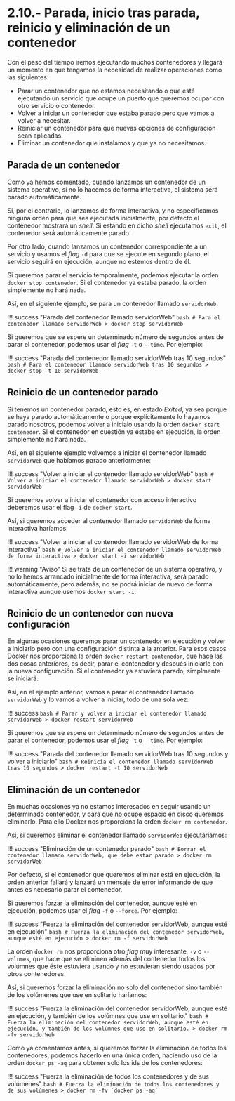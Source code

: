 # 2.10.- Parada, inicio tras parada, reinicio y eliminación de un contenedor

Con el paso del tiempo iremos ejecutando muchos contenedores y llegará un momento en que tengamos la necesidad de realizar operaciones como las siguientes:

- Parar un contenedor que no estamos necesitando o que esté ejecutando un servicio que ocupe un puerto que queremos ocupar con otro servicio o contenedor.
- Volver a iniciar un contenedor que estaba parado pero que vamos a volver a necesitar.
- Reiniciar un contenedor para que nuevas opciones de configuración sean aplicadas.
- Eliminar un contenedor que instalamos y que ya no necesitamos.

## Parada de un contenedor

Como ya hemos comentado, cuando lanzamos un contenedor de un sistema operativo, si no lo hacemos de forma interactiva, el sistema será parado automáticamente.

Si, por el contrario, lo lanzamos de forma interactiva, y no especificamos ninguna orden para que sea ejecutada inicialmente, por defecto el contenedor mostrará un *shell*. Si estando en dicho *shell* ejecutamos `exit`, el contenedor será automáticamente parado.

Por otro lado, cuando lanzamos un contenedor correspondiente a un servicio y usamos el *flag* `-d` para que se ejecute en segundo plano, el servicio seguirá en ejecución, aunque no estemos dentro de él.

Si queremos parar el servicio temporalmente, podemos ejecutar la orden `docker stop contenedor`. Si el contenedor ya estaba parado, la orden simplemente no hará nada.

Así, en el siguiente ejemplo, se para un contenedor llamado `servidorWeb`:

!!! success "Parada del contenedor llamado servidorWeb"
    ```bash
    # Para el contenedor llamado servidorWeb
    > docker stop servidorWeb
    ```

Si queremos que se espere un determinado número de segundos antes de parar el contenedor, podemos usar el *flag* `-t` o `--time`. Por ejemplo:

!!! success "Parada del contenedor llamado servidorWeb tras 10 segundos"
    ```bash
    # Para el contenedor llamado servidorWeb tras 10 segundos
    > docker stop -t 10 servidorWeb
    ```

## Reinicio de un contenedor parado

Si tenemos un contenedor parado, esto es, en estado *Exited*, ya sea porque se haya parado automáticamente o porque explícitamente lo hayamos parado nosotros, podemos volver a inicialo usando la orden `docker start contenedor`. Si el contenedor en cuestión ya estaba en ejecución, la orden simplemente no hará nada.

Así, en el siguiente ejemplo volvemos a iniciar el contenedor llamado `servidorWeb` que habíamos parado anteriormente:

!!! success "Volver a iniciar el contenedor llamado servidorWeb"
    ```bash
    # Volver a iniciar el contenedor llamado servidorWeb
    > docker start servidorWeb
    ```

Si queremos volver a iniciar el contenedor con acceso interactivo deberemos usar el flag `-i` de `docker start`.

Así, si queremos acceder al contenedor llamado `servidorWeb` de forma interactiva haríamos:

!!! success "Volver a iniciar el contenedor llamado servidorWeb de forma interactiva"
    ```bash
    # Volver a iniciar el contenedor llamado servidorWeb de forma interactiva
    > docker start -i servidorWeb
    ```

!!! warning "Aviso"
    Si se trata de un contenedor de un sistema operativo, y no lo hemos arrancado inicialmente de forma interactiva, será parado automáticamente, pero además, no se podrá iniciar de nuevo de forma interactiva aunque usemos `docker start -i`.

## Reinicio de un contenedor con nueva configuración

En algunas ocasiones queremos parar un contenedor en ejecución y volver a iniciarlo pero con una configuración distinta a la anterior. Para esos casos Docker nos proporciona la orden `docker restart contenedor`, que hace las dos cosas anteriores, es decir, parar el contenedor y después iniciarlo con la nueva configuración. Si el contenedor ya estuviera parado, simplmente se iniciará.

Así, en el ejemplo anterior, vamos a parar el contenedor llamado `servidorWeb` y lo vamos a volver a iniciar, todo de una sola vez:

!!! success
    ```bash
    # Parar y volver a iniciar el contenedor llamado servidorWeb
    > docker restart servidorWeb
    ```

Si queremos que se espere un determinado número de segundos antes de parar el contenedor, podemos usar el *flag* `-t` o `--time`. Por ejemplo:

!!! success "Parada del contenedor llamado servidorWeb tras 10 segundos y volver a iniciarlo"
    ```bash
    # Reinicia el contenedor llamado servidorWeb tras 10 segundos
    > docker restart -t 10 servidorWeb
    ```

## Eliminación de un contenedor

En muchas ocasiones ya no estamos interesados en seguir usando un determinado contenedor, y para que no ocupe espacio en disco queremos eliminarlo. Para ello Docker nos proporciona la orden `docker rm contenedor`.

Así, si queremos eliminar el contenedor llamado `servidorWeb` ejecutaríamos:

!!! success "Eliminación de un contenedor parado"
    ```bash
    # Borrar el contenedor llamado servidorWeb, que debe estar parado
    > docker rm servidorWeb
    ```

Por defecto, si el contenedor que queremos eliminar está en ejecución, la orden anterior fallará y lanzará un mensaje de error informando de que antes es necesario parar el contenedor.

Si queremos forzar la eliminación del contenedor, aunque esté en ejecución, podemos usar el *flag* `-f` o `--force`. Por ejemplo:

!!! success "Fuerza la eliminación del contenedor servidorWeb, aunque esté en ejecución"
    ```bash
    # Fuerza la eliminación del contenedor servidorWeb, aunque esté en ejecución
    > docker rm -f servidorWeb
    ```

La orden `docker rm` nos proporciona otro *flag* muy interesante, `-v` o `--volumes`, que hace que se eliminen además del contenedor todos los volúmnes que éste estuviera usando y no estuvieran siendo usados por otros contenedores.

Así, si queremos forzar la eliminación no solo del contenedor sino también de los volúmenes que use en solitario haríamos:

!!! success "Fuerza la eliminación del contenedor servidorWeb, aunque esté en ejecución, y también de los volúmnes que use en solitario."
    ```bash
    # Fuerza la eliminación del contenedor servidorWeb, aunque esté en ejecución, y también de los volúmnes que use en solitario.
    > docker rm -fv servidorWeb
    ```

Como ya comentamos antes, si queremos forzar la eliminación de todos los contenedores, podemos hacerlo en una única orden, haciendo uso de la orden `docker ps -aq` para obtener solo los ids de los contenedores:

!!! success "Fuerza la eliminación de todos los contenedores y de sus volúmenes"
    ```bash
    # Fuerza la eliminación de todos los contenedores y de sus volúmenes
    > docker rm -fv `docker ps -aq`
    ```
